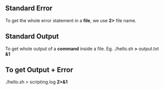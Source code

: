 ## Standard Error

To get the whole error statement in a **file**, we use **2>** file name.

## Standard Output

To get whole output of a **command** inside a file.
Eg. ./hello.sh **>** output.txt **&1**

## To get Output + Error

./hello.sh > scripting.log **2>&1**
